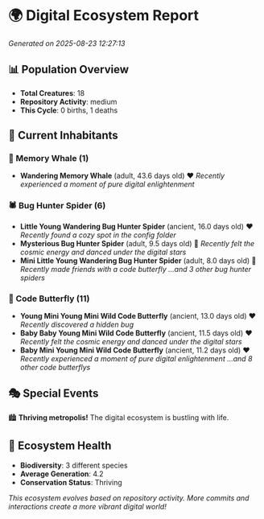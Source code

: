 # 🌍 Digital Ecosystem Report
*Generated on 2025-08-23 12:27:13*

## 📊 Population Overview
- **Total Creatures**: 18
- **Repository Activity**: medium
- **This Cycle**: 0 births, 1 deaths

## 👥 Current Inhabitants

### 🐋 Memory Whale (1)
- **Wandering Memory Whale** (adult, 43.6 days old) ❤️
  *Recently experienced a moment of pure digital enlightenment*

### 🕷️ Bug Hunter Spider (6)
- **Little Young Wandering Bug Hunter Spider** (ancient, 16.0 days old) ❤️
  *Recently found a cozy spot in the config folder*
- **Mysterious Bug Hunter Spider** (adult, 9.5 days old) 💛
  *Recently felt the cosmic energy and danced under the digital stars*
- **Mini Little Young Wandering Bug Hunter Spider** (adult, 8.0 days old) 💚
  *Recently made friends with a code butterfly*
  *...and 3 other bug hunter spiders*

### 🦋 Code Butterfly (11)
- **Young Mini Young Mini Wild Code Butterfly** (ancient, 13.0 days old) ❤️
  *Recently discovered a hidden bug*
- **Baby Baby Young Mini Wild Code Butterfly** (ancient, 11.5 days old) ❤️
  *Recently felt the cosmic energy and danced under the digital stars*
- **Baby Mini Young Mini Wild Code Butterfly** (ancient, 11.2 days old) ❤️
  *Recently experienced a moment of pure digital enlightenment*
  *...and 8 other code butterflys*

## 🎭 Special Events

🏙️ **Thriving metropolis!** The digital ecosystem is bustling with life.

## 🔬 Ecosystem Health
- **Biodiversity**: 3 different species
- **Average Generation**: 4.2
- **Conservation Status**: Thriving

*This ecosystem evolves based on repository activity. More commits and interactions create a more vibrant digital world!*